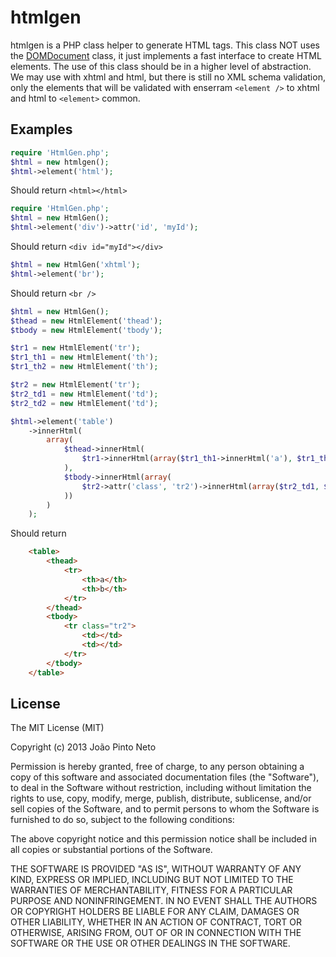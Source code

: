 # htmlgen
htmlgen is a PHP class helper to generate HTML tags.
This class NOT uses the [DOMDocument](http://www.php.net/manual/class.domdocument.php) class, it just implements a fast interface to create HTML elements.
The use of this class should be in a higher level of abstraction.
We may use with xhtml and html, but there is still no XML schema validation, only the elements that will be validated with enserram `<element />` to xhtml and html to `<element>` common.

## Examples

```php
require 'HtmlGen.php';
$html = new htmlgen();
$html->element('html');
```
Should return `<html></html>`

```php
require 'HtmlGen.php';
$html = new HtmlGen();
$html->element('div')->attr('id', 'myId');
```
Should return `<div id="myId"></div>`

```php
$html = new HtmlGen('xhtml');
$html->element('br');
```
Should return `<br />`

```php
$html = new HtmlGen();
$thead = new HtmlElement('thead');
$tbody = new HtmlElement('tbody');

$tr1 = new HtmlElement('tr');
$tr1_th1 = new HtmlElement('th');
$tr1_th2 = new HtmlElement('th');

$tr2 = new HtmlElement('tr');
$tr2_td1 = new HtmlElement('td');
$tr2_td2 = new HtmlElement('td');

$html->element('table')
    ->innerHtml(
        array(
            $thead->innerHtml(
                $tr1->innerHtml(array($tr1_th1->innerHtml('a'), $tr1_th2->innerHtml('b')))
            ),
            $tbody->innerHtml(array(
                $tr2->attr('class', 'tr2')->innerHtml(array($tr2_td1, $tr2_td2)),
            ))
        )
    );
```
Should return

```html
    <table>
        <thead>
            <tr>
                <th>a</th>
                <th>b</th>
            </tr>
        </thead>
        <tbody>
            <tr class="tr2">
                <td></td>
                <td></td>
            </tr>
        </tbody>
    </table>
```

## License
The MIT License (MIT)

Copyright (c) 2013 João Pinto Neto

Permission is hereby granted, free of charge, to any person obtaining a copy
of this software and associated documentation files (the "Software"), to deal
in the Software without restriction, including without limitation the rights
to use, copy, modify, merge, publish, distribute, sublicense, and/or sell
copies of the Software, and to permit persons to whom the Software is
furnished to do so, subject to the following conditions:

The above copyright notice and this permission notice shall be included in
all copies or substantial portions of the Software.

THE SOFTWARE IS PROVIDED "AS IS", WITHOUT WARRANTY OF ANY KIND, EXPRESS OR
IMPLIED, INCLUDING BUT NOT LIMITED TO THE WARRANTIES OF MERCHANTABILITY,
FITNESS FOR A PARTICULAR PURPOSE AND NONINFRINGEMENT. IN NO EVENT SHALL THE
AUTHORS OR COPYRIGHT HOLDERS BE LIABLE FOR ANY CLAIM, DAMAGES OR OTHER
LIABILITY, WHETHER IN AN ACTION OF CONTRACT, TORT OR OTHERWISE, ARISING FROM,
OUT OF OR IN CONNECTION WITH THE SOFTWARE OR THE USE OR OTHER DEALINGS IN
THE SOFTWARE.
